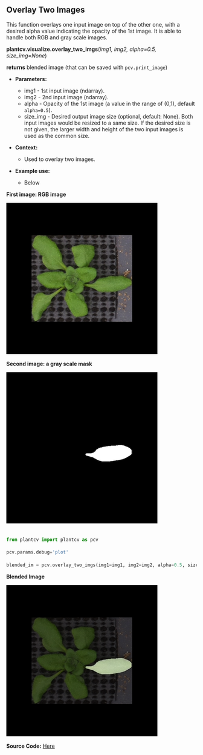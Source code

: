 ## Overlay Two Images

This function overlays one input image on top of the other one, with a desired alpha value indicating the opacity of the 1st image. It is able to handle both RGB  and gray scale images.

**plantcv.visualize.overlay_two_imgs**(*img1, img2, alpha=0.5, size_img=None*)

**returns** blended image (that can be saved with `pcv.print_image`)

- **Parameters:**
    - img1        - 1st input image (ndarray).
    - img2        - 2nd input image (ndarray).
    - alpha       - Opacity of the 1st image (a value in the range of (0,1), default `alpha=0.5`).
    - size_img    - Desired output image size (optional, default: None). Both input images would be resized to a same size. If the desired size is not given, the larger width and height of the two input images is used as the common size.

- **Context:**
    - Used to overlay two images. 
- **Example use:**
    - Below

**First image: RGB image**

![Screenshot](img/documentation_images/visualize_overlay_two_imgs/overlay_rgb.png)

**Second image: a gray scale mask**

![Screenshot](img/documentation_images/visualize_overlay_two_imgs/overlay_bin.png)


```python

from plantcv import plantcv as pcv

pcv.params.debug='plot'

blended_im = pcv.overlay_two_imgs(img1=img1, img2=img2, alpha=0.5, size_img=None)

```

**Blended Image**

![Screenshot](img/documentation_images/visualize_overlay_two_imgs/overlay_result.png)


**Source Code:** [Here](https://github.com/danforthcenter/plantcv/blob/master/plantcv/plantcv/visualize/overlay_two_imgs.py)
